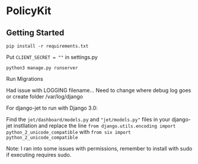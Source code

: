 # PolicyKit

## Getting Started
`pip install -r requirements.txt`

Put `CLIENT_SECRET = ""` in settings.py

`python3 manage.py runserver`

Run Migrations

Had issue with LOGGING filename...
Need to change where debug log goes or create folder /var/log/django

For django-jet to run with Django 3.0:

Find the `jet/dashboard/models.py` and `"jet/models.py"` files in your django-jet instllation and replace the line `from django.utils.encoding import python_2_unicode_compatible` with `from six import python_2_unicode_compatible`

Note: I ran into some issues with permissions, remember to install with sudo if executing requires sudo.